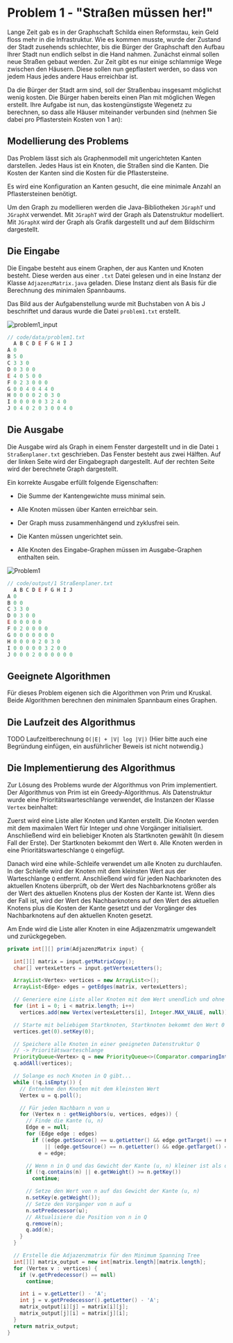 # Problem 1 - "Straßen müssen her!"

Lange Zeit gab es in der Graphschaft Schilda einen Reformstau, kein Geld floss mehr in die Infrastruktur. Wie es kommen musste, wurde der Zustand der Stadt zusehends schlechter, bis die Bürger der Graphschaft den Aufbau Ihrer Stadt nun endlich selbst in die Hand nahmen. Zunächst einmal sollen neue Straßen gebaut werden. Zur Zeit gibt es nur einige schlammige Wege zwischen den Häusern. Diese sollen nun gepflastert werden, so dass von jedem Haus jedes andere Haus erreichbar ist. 

Da die Bürger der Stadt arm sind, soll der Straßenbau insgesamt möglichst wenig kosten. Die Bürger haben bereits einen Plan mit möglichen Wegen erstellt. Ihre Aufgabe ist nun, das kostengünstigste Wegenetz zu berechnen, so dass alle Häuser miteinander verbunden sind (nehmen Sie dabei pro Pflasterstein Kosten von 1 an):

## Modellierung des Problems

Das Problem lässt sich als Graphenmodell mit ungerichteten Kanten darstellen. Jedes Haus ist ein Knoten, die Straßen sind die Kanten. Die Kosten der Kanten sind die Kosten für die Pflastersteine. 

Es wird eine Konfiguration an Kanten gesucht, die eine minimale Anzahl an Pflastersteinen benötigt.

Um den Graph zu modellieren werden die Java-Bibliotheken `JGraphT` und `JGraphX` verwendet. Mit `JGraphT` wird der Graph als Datenstruktur modelliert. Mit `JGraphX` wird der Graph als Grafik dargestellt und auf dem Bildschirm dargestellt.

## Die Eingabe

Die Eingabe besteht aus einem Graphen, der aus Kanten und Knoten besteht. Diese werden aus einer `.txt` Datei gelesen und in eine Instanz der Klasse `AdjazenzMatrix.java` geladen. Diese Instanz dient als Basis für die Berechnung des minimalen Spannbaums.

Das Bild aus der Aufgabenstellung wurde mit Buchstaben von A bis J beschriftet und daraus wurde die Datei `problem1.txt` erstellt.

![problem1_input](images/problem1_input.png)


```js
// code/data/problem1.txt
  A B C D E F G H I J
A 0
B 5 0
C 3 3 0
D 0 3 0 0
E 4 0 5 0 0
F 0 2 3 0 0 0
G 0 0 4 0 4 4 0
H 0 0 0 0 2 0 3 0
I 0 0 0 0 0 3 2 4 0
J 0 4 0 2 0 3 0 0 4 0
```

## Die Ausgabe

Die Ausgabe wird als Graph in einem Fenster dargestellt und in die Datei `1 Straßenplaner.txt` geschrieben. Das Fenster besteht aus zwei Hälften. Auf der linken Seite wird der Eingabegraph dargestellt. Auf der rechten Seite wird der berechnete Graph dargestellt. 

Ein korrekte Ausgabe erfüllt folgende Eigenschaften:

- Die Summe der Kantengewichte muss minimal sein.

- Alle Knoten müssen über Kanten erreichbar sein.

- Der Graph muss zusammenhängend und zyklusfrei sein.

- Die Kanten müssen ungerichtet sein.

- Alle Knoten des Eingabe-Graphen müssen im Ausgabe-Graphen enthalten sein.

![Problem1](images/problem1.png)

```js
// code/output/1 Straßenplaner.txt
  A B C D E F G H I J 
A 0 
B 0 0 
C 3 3 0 
D 0 3 0 0 
E 0 0 0 0 0 
F 0 2 0 0 0 0 
G 0 0 0 0 0 0 0 
H 0 0 0 0 2 0 3 0 
I 0 0 0 0 0 3 2 0 0 
J 0 0 0 2 0 0 0 0 0 0 
```

## Geeignete Algorithmen

Für dieses Problem eigenen sich die Algorithmen von Prim und Kruskal. Beide Algorithmen berechnen den minimalen Spannbaum eines Graphen.

## Die Laufzeit des Algorithmus

TODO Laufzeitberechnung `O(|E| + |V| log |V|)`
(Hier bitte auch eine Begründung einfügen, ein ausführlicher Beweis ist nicht notwendig.)

## Die Implementierung des Algorithmus

Zur Lösung des Problems wurde der Algorithmus von Prim implementiert. Der Algorithmus von Prim ist ein Greedy-Algorithmus. Als Datenstruktur wurde eine Prioritätswarteschlange verwendet, die Instanzen der Klasse `Vertex` beinhaltet: 

Zuerst wird eine Liste aller Knoten und Kanten erstellt. Die Knoten werden mit dem maximalen Wert für Integer und ohne Vorgänger initialisiert. Anschließend wird ein beliebiger Knoten als Startknoten gewählt (In diesem Fall der Erste). Der Startknoten bekommt den Wert `0`. Alle Knoten werden in eine Prioritätswarteschlange `Q` eingefügt.

Danach wird eine while-Schleife verwendet um alle Knoten zu durchlaufen. In der Schleife wird der Knoten mit dem kleinsten Wert aus der Warteschlange `Q` entfernt. Anschließend wird für jeden Nachbarknoten des aktuellen Knotens überprüft, ob der Wert des Nachbarknotens größer als der Wert des aktuellen Knotens plus der Kosten der Kante ist. Wenn dies der Fall ist, wird der Wert des Nachbarknotens auf den Wert des aktuellen Knotens plus die Kosten der Kante gesetzt und der Vorgänger des Nachbarknotens auf den aktuellen Knoten gesetzt.

Am Ende wird die Liste aller Knoten in eine Adjazenzmatrix umgewandelt und zurückgegeben.


```java
private int[][] prim(AdjazenzMatrix input) {

  int[][] matrix = input.getMatrixCopy();
  char[] vertexLetters = input.getVertexLetters();

  ArrayList<Vertex> vertices = new ArrayList<>();
  ArrayList<Edge> edges = getEdges(matrix, vertexLetters);

  // Generiere eine Liste aller Knoten mit dem Wert unendlich und ohne Vorgänger
  for (int i = 0; i < matrix.length; i++)
    vertices.add(new Vertex(vertexLetters[i], Integer.MAX_VALUE, null));

  // Starte mit beliebigem Startknoten, Startknoten bekommt den Wert 0
  vertices.get(0).setKey(0);

  // Speichere alle Knoten in einer geeigneten Datenstruktur Q
  // -> Prioritätswarteschlange
  PriorityQueue<Vertex> q = new PriorityQueue<>(Comparator.comparingInt(Vertex::getKey));
  q.addAll(vertices);

  // Solange es noch Knoten in Q gibt...
  while (!q.isEmpty()) {
    // Entnehme den Knoten mit dem kleinsten Wert
    Vertex u = q.poll();

    // Für jeden Nachbarn n von u
    for (Vertex n : getNeighbors(u, vertices, edges)) {
      // Finde die Kante (u, n)
      Edge e = null;
      for (Edge edge : edges)
        if ((edge.getSource() == u.getLetter() && edge.getTarget() == n.getLetter())
            || (edge.getSource() == n.getLetter() && edge.getTarget() == u.getLetter()))
          e = edge;

      // Wenn n in Q und das Gewicht der Kante (u, n) kleiner ist als der Wert von n
      if (!q.contains(n) || e.getWeight() >= n.getKey())
        continue;

      // Setze den Wert von n auf das Gewicht der Kante (u, n)
      n.setKey(e.getWeight());
      // Setze den Vorgänger von n auf u
      n.setPredecessor(u);
      // Aktualisiere die Position von n in Q
      q.remove(n);
      q.add(n);
    }
  }

  // Erstelle die Adjazenzmatrix für den Minimum Spanning Tree
  int[][] matrix_output = new int[matrix.length][matrix.length];
  for (Vertex v : vertices) {
    if (v.getPredecessor() == null)
      continue;

    int i = v.getLetter() - 'A';
    int j = v.getPredecessor().getLetter() - 'A';
    matrix_output[i][j] = matrix[i][j];
    matrix_output[j][i] = matrix[j][i];
  }
  return matrix_output;
}
```


